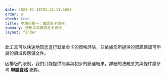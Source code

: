 ```yaml
---
date: 2021-01-18T03:31:11.168Z
order: 0
check: true
title: 申請步驟一：確認金卡資格
summary: 使用工具確認金卡資格
layout: finder
---
```

此工具可以快速地幫您進行就業金卡的資格評估，並依據您所提供的資訊建議可申請的領域與應備文件。

因排版的限制，我們只能提供簡易與初步的篩選結果，詳細的法規原文與條件請參考 **[申請資格](https://goldcard.nat.gov.tw/zh/qualification/)** 網頁。